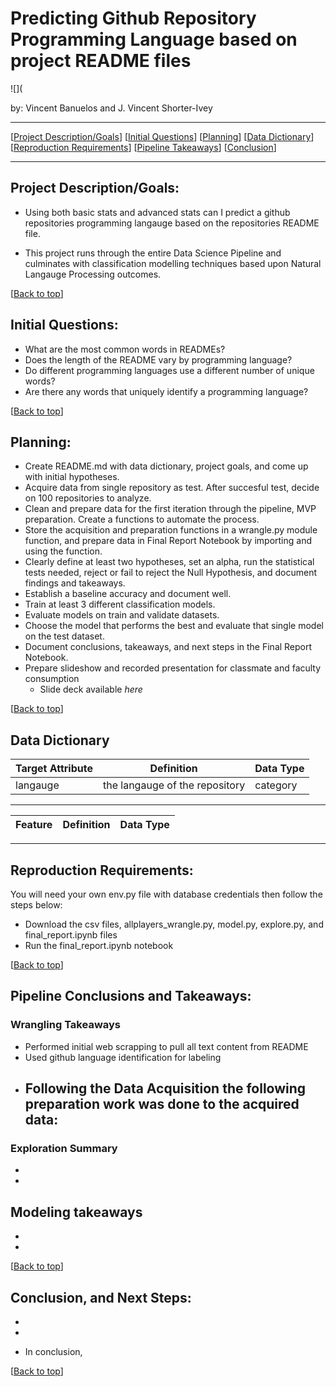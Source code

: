 # <a name="top"></a>Predicting Github Repository Programming Language based on project README files
![](

by: Vincent Banuelos and J. Vincent Shorter-Ivey

***
[[Project Description/Goals](#project_description_goals)]
[[Initial Questions](#initial_questions)]
[[Planning](#planning)]
[[Data Dictionary](#dictionary)]
[[Reproduction Requirements](#reproduce)]
[[Pipeline Takeaways](#pipeline)]
[[Conclusion](#conclusion)]

___

## <a name="project_description_goals"></a>Project Description/Goals:
- Using both basic stats and advanced stats can I predict a github repositories programming langauge based on the repositories README file.

- This project runs through the entire Data Science Pipeline and culminates with classification modelling techniques based upon Natural Langauge Processing outcomes.

[[Back to top](#top)]


## <a name="initial_questions"></a>Initial Questions:

- What are the most common words in READMEs?
- Does the length of the README vary by programming language?
- Do different programming languages use a different number of unique words?
- Are there any words that uniquely identify a programming language?

[[Back to top](#top)]


## <a name="planning"></a>Planning:

- Create README.md with data dictionary, project goals, and come up with initial hypotheses.
- Acquire data from single repository as test. After succesful test, decide on 100 repositories to analyze.
- Clean and prepare data for the first iteration through the pipeline, MVP preparation. Create a functions to automate the process. 
- Store the acquisition and preparation functions in a wrangle.py module function, and prepare data in Final Report Notebook by importing and using the function.
- Clearly define at least two hypotheses, set an alpha, run the statistical tests needed, reject or fail to reject the Null Hypothesis, and document findings and takeaways.
- Establish a baseline accuracy and document well.
- Train at least 3 different classification models.
- Evaluate models on train and validate datasets.
- Choose the model that performs the best and evaluate that single model on the test dataset.
- Document conclusions, takeaways, and next steps in the Final Report Notebook.
- Prepare slideshow and recorded presentation for classmate and faculty consumption
  - Slide deck available *here <insert URL to slide deck>*

[[Back to top](#top)]

## <a name="dictionary"></a>Data Dictionary  

| Target Attribute | Definition | Data Type |
| ----- | ----- | ----- |
|langauge|the langauge of the repository|category|
---
| Feature | Definition | Data Type |
| ----- | ----- | ----- |



---

## <a name="reproduce"></a>Reproduction Requirements:

You will need your own env.py file with database credentials then follow the steps below:

  - Download the csv files, allplayers_wrangle.py, model.py, explore.py, and final_report.ipynb files
  - Run the final_report.ipynb notebook

[[Back to top](#top)]


## <a name="pipeline"></a>Pipeline Conclusions and Takeaways:

###  Wrangling Takeaways
- Performed initial web scrapping to pull all text content from README
- Used github language identification for labeling
- Following the Data Acquisition the following preparation work was done to the acquired data:
    - 

### Exploration Summary

- 

- 

## Modeling takeaways

-  

- 

[[Back to top](#top)]


## <a name="conclusion"></a>Conclusion, and Next Steps:

- 

- 

- In conclusion,   
    
[[Back to top](#top)]
